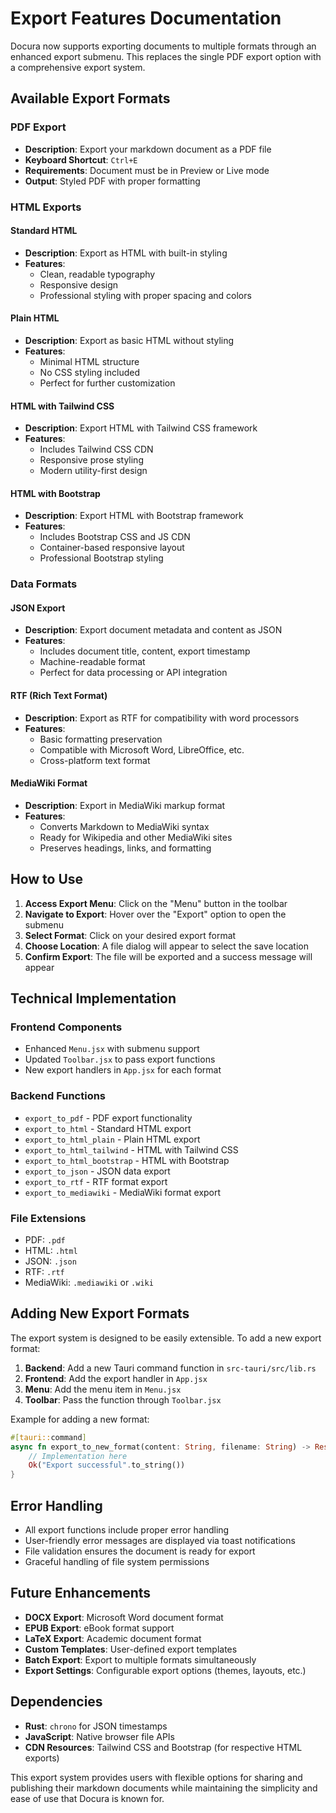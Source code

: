 # Export Features Documentation

Docura now supports exporting documents to multiple formats through an enhanced export submenu. This replaces the single PDF export option with a comprehensive export system.

## Available Export Formats

### PDF Export
- **Description**: Export your markdown document as a PDF file
- **Keyboard Shortcut**: `Ctrl+E`
- **Requirements**: Document must be in Preview or Live mode
- **Output**: Styled PDF with proper formatting

### HTML Exports

#### Standard HTML
- **Description**: Export as HTML with built-in styling
- **Features**: 
  - Clean, readable typography
  - Responsive design
  - Professional styling with proper spacing and colors

#### Plain HTML
- **Description**: Export as basic HTML without styling
- **Features**:
  - Minimal HTML structure
  - No CSS styling included
  - Perfect for further customization

#### HTML with Tailwind CSS
- **Description**: Export HTML with Tailwind CSS framework
- **Features**:
  - Includes Tailwind CSS CDN
  - Responsive prose styling
  - Modern utility-first design

#### HTML with Bootstrap
- **Description**: Export HTML with Bootstrap framework
- **Features**:
  - Includes Bootstrap CSS and JS CDN
  - Container-based responsive layout
  - Professional Bootstrap styling

### Data Formats

#### JSON Export
- **Description**: Export document metadata and content as JSON
- **Features**:
  - Includes document title, content, export timestamp
  - Machine-readable format
  - Perfect for data processing or API integration

#### RTF (Rich Text Format)
- **Description**: Export as RTF for compatibility with word processors
- **Features**:
  - Basic formatting preservation
  - Compatible with Microsoft Word, LibreOffice, etc.
  - Cross-platform text format

#### MediaWiki Format
- **Description**: Export in MediaWiki markup format
- **Features**:
  - Converts Markdown to MediaWiki syntax
  - Ready for Wikipedia and other MediaWiki sites
  - Preserves headings, links, and formatting

## How to Use

1. **Access Export Menu**: Click on the "Menu" button in the toolbar
2. **Navigate to Export**: Hover over the "Export" option to open the submenu
3. **Select Format**: Click on your desired export format
4. **Choose Location**: A file dialog will appear to select the save location
5. **Confirm Export**: The file will be exported and a success message will appear

## Technical Implementation

### Frontend Components
- Enhanced `Menu.jsx` with submenu support
- Updated `Toolbar.jsx` to pass export functions
- New export handlers in `App.jsx` for each format

### Backend Functions
- `export_to_pdf` - PDF export functionality
- `export_to_html` - Standard HTML export
- `export_to_html_plain` - Plain HTML export
- `export_to_html_tailwind` - HTML with Tailwind CSS
- `export_to_html_bootstrap` - HTML with Bootstrap
- `export_to_json` - JSON data export
- `export_to_rtf` - RTF format export
- `export_to_mediawiki` - MediaWiki format export

### File Extensions
- PDF: `.pdf`
- HTML: `.html`
- JSON: `.json`
- RTF: `.rtf`
- MediaWiki: `.mediawiki` or `.wiki`

## Adding New Export Formats

The export system is designed to be easily extensible. To add a new export format:

1. **Backend**: Add a new Tauri command function in `src-tauri/src/lib.rs`
2. **Frontend**: Add the export handler in `App.jsx`
3. **Menu**: Add the menu item in `Menu.jsx`
4. **Toolbar**: Pass the function through `Toolbar.jsx`

Example for adding a new format:

```rust
#[tauri::command]
async fn export_to_new_format(content: String, filename: String) -> Result<String, String> {
    // Implementation here
    Ok("Export successful".to_string())
}
```

## Error Handling

- All export functions include proper error handling
- User-friendly error messages are displayed via toast notifications
- File validation ensures the document is ready for export
- Graceful handling of file system permissions

## Future Enhancements

- **DOCX Export**: Microsoft Word document format
- **EPUB Export**: eBook format support
- **LaTeX Export**: Academic document format
- **Custom Templates**: User-defined export templates
- **Batch Export**: Export to multiple formats simultaneously
- **Export Settings**: Configurable export options (themes, layouts, etc.)

## Dependencies

- **Rust**: `chrono` for JSON timestamps
- **JavaScript**: Native browser file APIs
- **CDN Resources**: Tailwind CSS and Bootstrap (for respective HTML exports)

This export system provides users with flexible options for sharing and publishing their markdown documents while maintaining the simplicity and ease of use that Docura is known for.